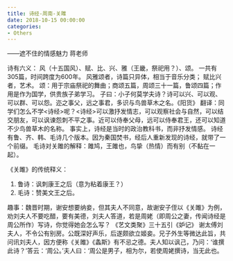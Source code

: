 ```yaml
---
title: 诗经-周南-关雎
date: 2018-10-15 00:00:00
categories:
- Others
---
```

——遮不住的情感魅力
蒋老师

诗有六义：
风（十五国风）、赋、比、兴、雅（王畿，祭祀用？）、颂。
一共有305篇，时间跨度为600年。
风雅颂者，诗篇只异体，相当于音乐分类；
赋比兴者，艺术。
颂：用于宗庙祭祀的舞曲；商颂五篇，周颂三十一篇，鲁颂四篇；作用是作为国学，供贵族子弟学习。
子曰：小子何莫学夫诗？诗可以兴、可以观、可以群、可以怨。迩之事父，远之事君，多识与鸟兽草木之名。《阳货》
翻译：同学们怎么不学<诗经>呢？<诗经>可以激抒发情志，可以观察社会与自然，可以结交朋友，可以讽谏怨刺不平之事。近可以侍奉父母，远可以侍奉君王，还可以知道不少鸟兽草木的名称。
事实上，诗经是当时的政治教科书，而非抒发情感。
诗经有鲁、齐、韩、毛诗几个版本。因为秦国焚书，经后人重新发现的诗经，就带了一个前缀。
毛诗对关雎的解释：雎鸠，王雎也，鸟挚（热情）而有别（不黏在一起）。

《关雎》的传统释义：
1. 鲁诗：讽刺康王之后（意为粘着康王？）
2. 毛诗：赞美文王之后。

趣事：魏晋时期，谢安想要纳妾，但其夫人不同意，故谢安子侄以《关雎》为例，劝刘夫人不要吃醋，要有美德，刘夫人答道，若是周姥（即周公之妻，传闻诗经是周公所作）写诗，你觉得她会怎么写？
《艺文类聚》三十五引《妒记》
谢太傅刘夫人，不令公有别房。公既深好声乐，后遂颇欲立姬妾。兄子外生等微达此旨，共问讯刘夫人，因方便称《关雎》《螽斯》有不忌之德。夫人知以讽己，乃问：‘谁撰此诗？’答云：‘周公。’夫人曰：‘周公是男子，相为尔，若使周姥撰诗，当无此也。
